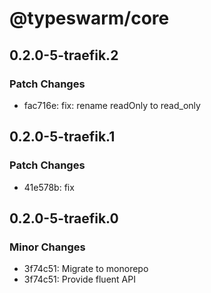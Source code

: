 # @typeswarm/core

## 0.2.0-5-traefik.2

### Patch Changes

- fac716e: fix: rename readOnly to read_only

## 0.2.0-5-traefik.1

### Patch Changes

- 41e578b: fix

## 0.2.0-5-traefik.0

### Minor Changes

- 3f74c51: Migrate to monorepo
- 3f74c51: Provide fluent API
